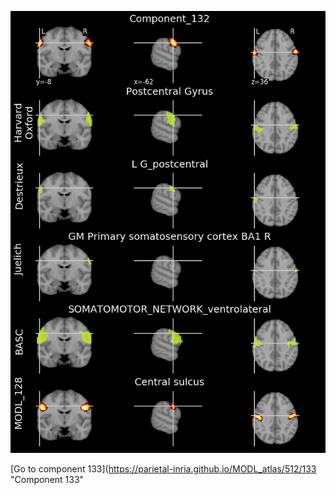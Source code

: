 


![132](preliminary/132.jpg "Component 132")

[Go to component 133](https://parietal-inria.github.io/MODL_atlas/512/133 "Component 133"